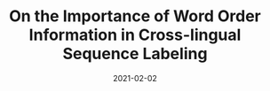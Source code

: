 ---
title: "On the Importance of Word Order Information in Cross-lingual Sequence Labeling"
collection: publications
status: published
permalink: /publication/2021-02-02-paper-on
excerpt: ''
date: 2021-02-02
venue: 'AAAI'
paperurl: 'https://arxiv.org/pdf/2001.11164.pdf'
authors: 'Genta Indra Winata, Samuel Cahyawijaya, Zihan Liu, Zhaojiang Lin, Andrea Madotto, Pascale Fung'
citation: ''
paper: 'https://arxiv.org/pdf/2001.11164.pdf'
---